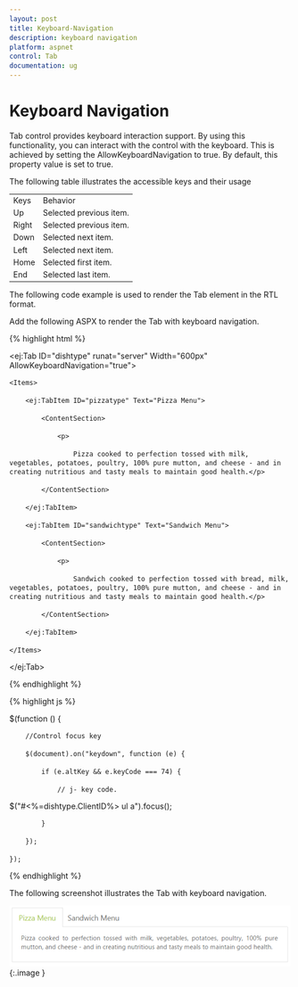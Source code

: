 ```yaml
---
layout: post
title: Keyboard-Navigation
description: keyboard navigation
platform: aspnet
control: Tab
documentation: ug
---
```


# Keyboard Navigation

Tab control provides keyboard interaction support. By using this functionality, you can interact with the control with the keyboard. This is achieved by setting the AllowKeyboardNavigation to true. By default, this property value is set to true.

The following table illustrates the accessible keys and their usage

<table>
<tr>
<td>
Keys</td><td>
Behavior</td></tr>
<tr>
<td>
Up</td><td>
Selected previous item.</td></tr>
<tr>
<td>
Right</td><td>
Selected previous item.</td></tr>
<tr>
<td>
Down</td><td>
Selected next item.</td></tr>
<tr>
<td>
Left</td><td>
Selected next item.</td></tr>
<tr>
<td>
Home</td><td>
Selected first item.</td></tr>
<tr>
<td>
End</td><td>
Selected last item.</td></tr>
</table>
The following code example is used to render the Tab element in the RTL format. 

Add the following ASPX to render the Tab with keyboard navigation.

{% highlight html %}

<ej:Tab ID="dishtype" runat="server" Width="600px" AllowKeyboardNavigation="true">

    <Items>

        <ej:TabItem ID="pizzatype" Text="Pizza Menu">

            <ContentSection>

                <p>

                    Pizza cooked to perfection tossed with milk, vegetables, potatoes, poultry, 100% pure mutton, and cheese - and in creating nutritious and tasty meals to maintain good health.</p>

            </ContentSection>

        </ej:TabItem>

        <ej:TabItem ID="sandwichtype" Text="Sandwich Menu">

            <ContentSection>

                <p>

                    Sandwich cooked to perfection tossed with bread, milk, vegetables, potatoes, poultry, 100% pure mutton, and cheese - and in creating nutritious and tasty meals to maintain good health.</p>

            </ContentSection>

        </ej:TabItem>

    </Items>

</ej:Tab>





{% endhighlight %}



{% highlight js %}

$(function () {

        //Control focus key

        $(document).on("keydown", function (e) {

            if (e.altKey && e.keyCode === 74) {

                // j- key code.

$("#<%=dishtype.ClientID%> ul a").focus();

            }

        });

    });





{% endhighlight %}



The following screenshot illustrates the Tab with keyboard navigation.

![](Keyboard-Navigation_images/Keyboard-Navigation_img1.png) 
{:.image }


